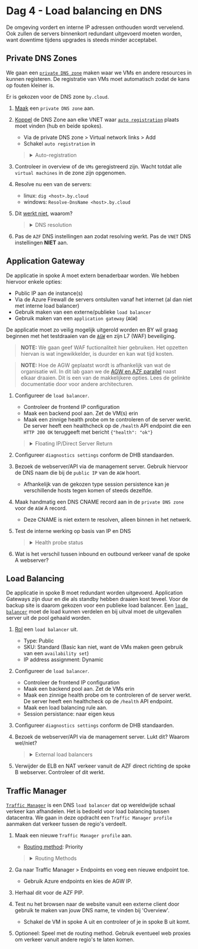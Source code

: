 
# Dag 4 - Load balancing en DNS

De omgeving vordert en interne IP adressen onthouden wordt vervelend. Ook zullen de servers binnenkort redundant uitgevoerd moeten worden, want downtime tijdens upgrades is steeds minder acceptabel.

## Private DNS Zones

We gaan een [`private DNS zone`](https://docs.microsoft.com/en-us/azure/dns/private-dns-privatednszone) maken waar we VMs en andere resources in kunnen registeren. De registratie van VMs moet automatisch zodat de kans op fouten kleiner is.

Er is gekozen voor de DNS zone `by.cloud`.

1. [Maak](https://docs.microsoft.com/en-us/azure/dns/private-dns-getstarted-portal) een `private DNS zone` aan.
1. [Koppel](https://docs.microsoft.com/en-us/azure/dns/private-dns-virtual-network-links) de DNS Zone aan elke VNET waar [`auto registration`](https://docs.microsoft.com/en-us/azure/dns/private-dns-autoregistration) plaats moet vinden (hub en beide spokes).
    * Via de private DNS zone > Virtual network links > Add
    * Schakel `auto registration` in

    > <details><summary>Auto-registration</summary>
    >
    > `Auto registration` is handig, maar het kan voor elke zone maar voor [100 `VNETs`](https://docs.microsoft.com/en-us/azure/azure-resource-manager/management/azure-subscription-service-limits#azure-dns-limits) ingeschakeld worden. 

    </details>

1. Controleer in overview of de `VMs` geregistreerd zijn. Wacht totdat alle `virtual machines` in de zone zijn opgenomen.
1. Resolve nu een van de servers:
    * linux: `dig <host>.by.cloud`
    * windows: `Resolve-DnsName <host>.by.cloud`
1. Dit [werkt niet](https://docs.microsoft.com/en-us/azure/virtual-network/virtual-networks-name-resolution-for-vms-and-role-instances#name-resolution-that-uses-your-own-dns-server), waarom?

    > <details><summary>DNS resolution</summary>
    >
    > Om een zone gekoppeld aan een `VNET` te kunnen resolven, moet je de `VNET` DNS servers gebruiken. Alle `VNETs` hier gebruiken de `AZF` als DNS server. De `AZF` gebruikt echter niet het `VNET` als DNS server, maar CloudFlare DNS en Google DNS.  
    >
    > De `VNET` DNS server is alleen bereikbaar vanuit de VNET. VM's kunnen dus niet de DNS server van een ander `VNET` gebruiken. Ook kun je niet vanuit een on-prem omgeving `private DNS zones` te resolven. 
    >
    > Om dit te kunnen in een productie omgeving, moet het resolven van de `private DNS zones` via een DNS forwarder/proxy lopen in een gekoppelde `VNET`.
    >
    >**De enige reden dat de zone gekoppeld is aan de spokes, is dus voor de auto registratie, niet DNS resolving.**

    </details>

6. Pas de `AZF` DNS instellingen aan zodat resolving werkt. Pas de `VNET` DNS instellingen **NIET** aan.

## Application Gateway

De applicatie in spoke A moet extern benaderbaar worden. We hebben hiervoor enkele opties:
* Public IP aan de instance(s)
* Via de Azure Firewall de servers ontsluiten vanaf het internet (al dan niet met interne load balancer)
* Gebruik maken van een externe/publieke `load balancer`
* Gebruik maken van een `application gateway` (`AGW`)

De applicatie moet zo veilig mogelijk uitgerold worden en BY wil graag beginnen met het testdraaien van de [`AGW`](https://docs.microsoft.com/en-us/azure/application-gateway/overview) en zijn L7 (WAF) beveiliging. 

> **NOTE:** We gaan geef WAF fuctionaliteit hier gebruiken. Het opzetten hiervan is wat ingewikkelder, is duurder en kan wat tijd kosten.

> **NOTE:** Hoe de AGW geplaatst wordt is afhankelijk van wat de organisatie wil. In dit lab gaan we de [AGW en AZF parallel](https://docs.microsoft.com/en-us/azure/architecture/example-scenario/gateway/firewall-application-gateway#firewall-and-application-gateway-in-parallel) naast elkaar draaien. Dit is een van de makkelijkere opties. Lees de gelinkte documentatie door voor andere architecturen.

1. Configureer de `load balancer`.
    * Controleer de frontend IP configuration
    * Maak een backend pool aan. Zet de VM(s) erin
    * Maak een zinnige health probe om te controleren of de server werkt. De server heeft een healthcheck op de `/health` API endpoint die een `HTTP 200 OK` teruggeeft met bericht `{"health": "ok"}`

    > <details><summary>Floating IP/Direct Server Return</summary>
    >
    > Azure kent het concept van een floating IP niet. Gratuitous ARPs kunnen niet in een VNET. Zelfs normale ARPs worden niet gebroadcast maar gevijnsd door de onderliggende hypervisors. Een ander IP adres configureren in de `VM` dan dat geconfigureerd is op de `NIC` via de portal, maakt het mogelijk onbereikbaar.
    >
    > Om dit toch mogelijk te maken, kan een `load balancer` gebruikt worden met floating IP/Direct Server Return aan. Hiermee voert de LB geen DNAT uit. De frontend IP wordt as-is doorgegeven aan de achterliggende `VMs`. 
    >
    > Dit betekent dat de `VMs` de IPs moeten accepteren. Voor een firewall kan dit in de vorm zijn van een VIP. In een Windows Failover Cluster is dit een cluster IP.

    </details>
1. Configureer `diagnostics settings` conform de DHB standaarden.
1. Bezoek de webserver/API via de management server. Gebruik hiervoor de DNS naam die bij de `public IP` van de `AGW` hoort.
    * Afhankelijk van de gekozen type session persistence kan je verschillende hosts tegen komen of steeds dezelfde.
1. Maak handmatig een DNS CNAME record aan in de `private DNS zone` voor de `AGW` A record.
    * Deze CNAME is niet extern te resolven, alleen binnen in het netwerk.
1. Test de interne werking op basis van IP en DNS
    > <details><summary>Health probe status</summary>
    >
    > Voor de `application gateway` is het een stuk makkelijker om de health probe statussen te zien van de servers in een pool. Er is een sectie genaamd `Backend health` die een overzicht terug geeft.

    </details>

1. Wat is het verschil tussen inbound en outbound verkeer vanaf de spoke A webserver?



## Load Balancing

De applicatie in spoke B moet redundant worden uitgevoerd. Application Gateways zijn duur en die als standby hebben draaien kost teveel. Voor de backup site is daarom gekozen voor een publieke load balancer. Een [`load balancer`](https://docs.microsoft.com/en-us/azure/load-balancer/load-balancer-overview) moet de load kunnen verdelen en bij uitval moet de uitgevallen server uit de pool gehaald worden.

1. [Rol](https://docs.microsoft.com/en-us/azure/load-balancer/quickstart-load-balancer-standard-public-portal#create-load-balancer) een `load balancer` uit.
    * Type: Public
    * SKU: Standard (Basic kan niet, want de VMs maken geen gebruik van een `availability set`)
    * IP address assignment: Dynamic
1. Configureer de `load balancer`.
    * Controleer de frontend IP configuration
    * Maak een backend pool aan. Zet de VMs erin
    * Maak een zinnige health probe om te controleren of de server werkt. De server heeft een healthcheck op de `/health` API endpoint.
    * Maak een load balancing rule aan.
    * Session persistance: naar eigen keus

1. Configureer `diagnostics settings` conform de DHB standaarden.
1. Bezoek de webserver/API via de management server. Lukt dit? Waarom wel/niet?
    > <details><summary>External load balancers</summary>
    >
    > De Azure ELB's doen aan DNAT, maar geen SNAT. De reden hiervoor is dat het, in tegenstelling tot de AGW, geen interne IP-adres heeft. Wanneer jouw server dit verkeer ontvangt, zal het dus het antwoord terugsturen via zijn beste route. In dit geval, is dat de default route via de Azure Firewall. Dit is duidelijk een voorbeeld van asymmetrisch verkeer.
    > 
    > Het is op te lossen [door het verkeer als volgt](https://docs.microsoft.com/en-us/azure/firewall/integrate-lb#public-load-balancer) te laten lopen: 
    > * Azure Firewall PIP
    > * DNAT richting ELB PIP
    > * ELB load balancet verkeer naar server
    > * Server heeft UDR voor AZF PIP direct naar het internet
    >   * Azure SDN NAT de server IP terug naar LB IP
    >   * AZF NAT het weer naar zijn IP en stuurt het door naar de client
    > 
    > Dit is best onzinnig om verschillende redenen.

    </details>

1. Verwijder de ELB en NAT verkeer vanuit de AZF direct richting de spoke B webserver. Controleer of dit werkt.

## Traffic Manager

[`Traffic Manager`](https://docs.microsoft.com/en-us/azure/traffic-manager/traffic-manager-overview) is een DNS `load balancer` dat op wereldwijde schaal verkeer kan afhandelen. Het is bedoeld voor load balancing tussen datacentra. We gaan in deze opdracht een `Traffic Manager profile` aanmaken dat verkeer tussen de regio's verdeelt.

1. Maak een nieuwe `Traffic Manager profile` aan.
    * [Routing method](https://docs.microsoft.com/en-us/azure/traffic-manager/traffic-manager-routing-methods): Priority
    > <details><summary>Routing Methods</summary>
    >
    > De routing methods bepalen wie op welke instance terecht komt.
    >    * priority: voor een active/passive of primary/backup setup
    >    * weighted: verkeer proportioneel verdelen op basis van weight
    >    * performance: verkeer sturen naar best presterende server, vanaf een gebruikersperspectief bekeken
    >    * geographic: gebruikers vanuit specifieke regio's naar een specifieke endpoint sturen
    >    * multivalue: stuurt meerdere endpoints terug in plaats van één enkele
    >    * subnet: verkeer verdelen op basis van source subnet

    </details>
1. Ga naar Traffic Manager > Endpoints en voeg een nieuwe endpoint toe.
    * Gebruik Azure endpoints en kies de AGW IP.
1. Herhaal dit voor de AZF PIP.
1. Test nu het browsen naar de website vanuit een externe client door gebruik te maken van jouw DNS name, te vinden bij 'Overview'.
    * Schakel de VM in spoke A uit en controleer of je in spoke B uit komt.
1. Optioneel: Speel met de routing method. Gebruik eventueel web proxies om verkeer vanuit andere regio's te laten komen.
